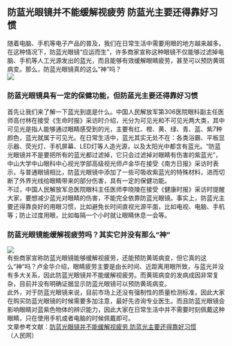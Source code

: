 ## 防蓝光眼镜并不能缓解视疲劳 防蓝光主要还得靠好习惯  
随着电脑、手机等电子产品的普及，我们在日常生活中需要用眼的地方越来越多。在这种情况下，防蓝光眼镜“应运而生”，许多商家宣称这种眼镜不仅能够过滤掉电脑、手机等人工光源发出的蓝光，而且能够有效缓解眼睛疲劳，甚至可以预防黄斑病变。那么，防蓝光眼镜真的这么“神”吗？   
![](http://cdncms.v-keep.cn/wp-content/uploads/2020/04/u1944859180277776030fm11gp0.jpg)  
### 防蓝光眼镜具有一定的保健功能，但防蓝光主要还得靠好习惯  
首先让我们来了解一下蓝光到底是什么。中国人民解放军第306医院眼科副主任医师高付林在接受《生命时报》采访时介绍，光分为可见光和不可见光两大类，其中可见光是指人能够通过眼睛感受到的光，主要有红、橙、黄、绿、青、蓝、紫7种颜色，蓝光就属于可见光。在日常生活中，蓝光其实无处不在：各类浴霸、平板显示器、荧光灯、手机屏幕、LED灯等人造光源，以及太阳光中都含有蓝光。“防蓝光眼镜并不是要把所有的蓝光都过滤掉，它只会过滤掉对眼睛有伤害的紫蓝光”，中山大学中山眼科中心视光学部高级视光师卢金华在接受《南方日报》采访时表示，与普通眼镜相比，防蓝光眼镜中添加了一些可吸收紫蓝光的特殊材料，进而切断了外界光线给眼睛带来的部分伤害，具有一定的保健功能。  
不过，中国人民解放军总医院眼科主任医师李晓陵在接受《健康时报》采访时提醒大家，要想减少蓝光对眼睛的伤害，不能完全依靠防蓝光眼镜。事实上，防蓝光主要还得靠良好的用眼习惯，比如避免长时间直视光源平面，比如电视、电脑、手机等；防止过度用眼，比如每隔一个小时就让眼睛休息一会等。  
### 防蓝光眼镜能缓解视疲劳吗？其实它并没有那么“神”&nbsp;  
![](http://cdncms.v-keep.cn/wp-content/uploads/2020/04/u10958154733279372363fm26gp0-1.jpg)  
有些商家宣称防蓝光眼镜能够缓解视疲劳，还能预防黄斑病变，但它真的这么“神”吗？卢金华介绍，眼睛疲劳主要是由长时间、近距离用眼所致，与蓝光并没有多大关系，因此防蓝光眼镜并不能缓解视疲劳。而黄斑病变的发病成因非常复杂，目前并没有明确证据显示防蓝光眼镜可以预防黄斑病变。  
此外，对于防蓝光眼镜来说，目前市场上还没有强制性的质量检测标准，因此大家在购买防蓝光眼镜的时候需要多加注意，最好先咨询专业医生。而且防蓝光眼镜会影响眼睛对蓝紫色物体的辨识能力，因此大家在日常生活中并不需要时刻佩戴这种眼睛，只在使用手机或者电脑的时候佩戴即可。  
文章参考文献：<a href="http://health.people.com.cn/n1/2017/0522/c404177-29291742.html">防蓝光眼镜并不能缓解视疲劳 防蓝光主要还得靠好习惯</a>（人民网）  
